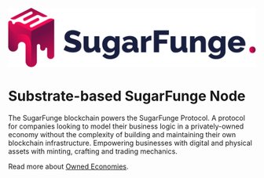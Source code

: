 ![SugarFunge](/docs/sf-name.png)
# Substrate-based SugarFunge Node

The SugarFunge blockchain powers the SugarFunge Protocol. A protocol for companies looking to model their business logic in a privately-owned economy without the complexity of building and maintaining their own blockchain infrastructure. Empowering businesses with digital and physical assets with minting, crafting and trading mechanics.

Read more about [Owned Economies](https://github.com/SugarFunge/OwnedEconomies).